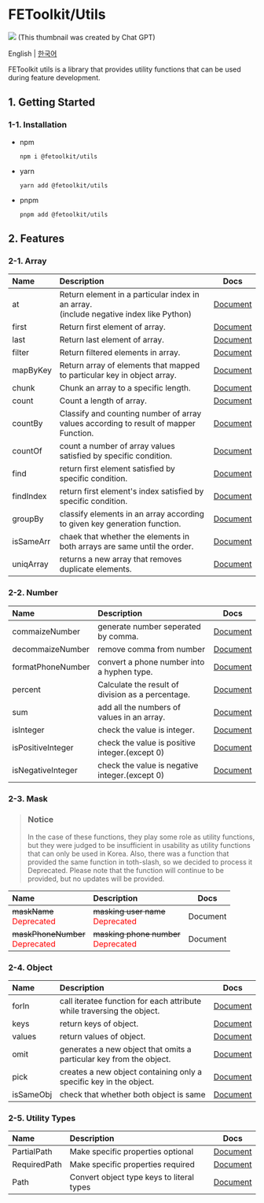 # FEToolkit/Utils

![](https://fejumvuajiwc28287693.gcdn.ntruss.com/fetoolkit/fetoolkit_thumbnail.png)
(This thumbnail was created by Chat GPT)

English | [한국어](./README_kr.md)

FEToolkit utils is a library that provides utility functions that can be used during feature development.

## 1. Getting Started

### 1-1. Installation

- npm
  ```
  npm i @fetoolkit/utils
  ```
- yarn
  ```
  yarn add @fetoolkit/utils
  ```
- pnpm
  ```
  pnpm add @fetoolkit/utils
  ```

## 2. Features

### 2-1. Array

| Name      | Description                                                                               |                   Docs                   |
| :-------- | :---------------------------------------------------------------------------------------- | :--------------------------------------: |
| at        | Return element in a particular index in an array.<br>(include negative index like Python) |    [Document](./docs/en/array_at.md)     |
| first     | Return first element of array.                                                            |   [Document](./docs/en/array_first.md)   |
| last      | Return last element of array.                                                             |   [Document](./docs/en/array_last.md)    |
| filter    | Return filtered elements in array.                                                        |  [Document](./docs/en/array_filter.md)   |
| mapByKey  | Return array of elements that mapped to particular key in object array.                   | [Document](./docs/en/array_mapbykey.md)  |
| chunk     | Chunk an array to a specific length.                                                      |   [Document](./docs/en/array_chunk.md)   |
| count     | Count a length of array.                                                                  |   [Document](./docs/en/array_count.md)   |
| countBy   | Classify and counting number of array values according to result of mapper Function.      |  [Document](./docs/en/array_countby.md)  |
| countOf   | count a number of array values satisfied by specific condition.                           |  [Document](./docs/en/array_countof.md)  |
| find      | return first element satisfied by specific condition.                                     |   [Document](./docs/en/array_find.md)    |
| findIndex | return first element's index satisfied by specific condition.                             | [Document](./docs/en/array_findindex.md) |
| groupBy   | classify elements in an array according to given key generation function.                 |  [Document](./docs/en/array_groupby.md)  |
| isSameArr | chaek that whether the elements in both arrays are same until the order.                  | [Document](./docs/en/array_issamearr.md) |
| uniqArray | returns a new array that removes duplicate elements.                                      | [Document](./docs/en/array_uniqarray.md) |

### 2-2. Number

| Name              | Description                                       |                       Docs                        |
| :---------------- | :------------------------------------------------ | :-----------------------------------------------: |
| commaizeNumber    | generate number seperated by comma.               |  [Document](./docs/en/number_commaizenumber.md)   |
| decommaizeNumber  | remove comma from number                          | [Document](./docs/en/number_decommaizenumber.md)  |
| formatPhoneNumber | convert a phone number into a hyphen type.        | [Document](./docs/en/number_formatphonenumber.md) |
| percent           | Calculate the result of division as a percentage. |      [Document](./docs/en/number_percent.md)      |
| sum               | add all the numbers of values in an array.        |        [Document](./docs/en/number_sum.md)        |
| isInteger         | check the value is integer.                       |     [Document](./docs/en/number_isinteger.md)     |
| isPositiveInteger | check the value is positive integer.(except 0)    | [Document](./docs/en/number_ispositiveinteger.md) |
| isNegativeInteger | check the value is negative integer.(except 0)    | [Document](./docs/en/number_isnegativeinteger.md) |

### 2-3. Mask

> ### Notice
>
> In the case of these functions, they play some role as utility functions, but they were judged to be insufficient in usability as utility functions that can only be used in Korea. Also, there was a function that provided the same function in toth-slash, so we decided to process it Deprecated. Please note that the function will continue to be provided, but no updates will be provided.

| Name                                                              | Description                                                            |   Docs   |
| :---------------------------------------------------------------- | :--------------------------------------------------------------------- | :------: |
| ~~maskName~~<br><span style="color: red">Deprecated</span>        | ~~masking user name~~<br><span style="color: red">Deprecated</span>    | Document |
| ~~maskPhoneNumber~~<br><span style="color: red">Deprecated</span> | ~~masking phone number~~<br><span style="color: red">Deprecated</span> | Document |

### 2-4. Object

| Name      | Description                                                            |                   Docs                    |
| :-------- | :--------------------------------------------------------------------- | :---------------------------------------: |
| forIn     | call iteratee function for each attribute while traversing the object. |   [Document](./docs/en/object_forin.md)   |
| keys      | return keys of object.                                                 |   [Document](./docs/en/object_keys.md)    |
| values    | return values of object.                                               |  [Document](./docs/en/object_values.md)   |
| omit      | generates a new object that omits a particular key from the object.    |   [Document](./docs/en/object_omit.md)    |
| pick      | creates a new object containing only a specific key in the object.     |   [Document](./docs/en/object_pick.md)    |
| isSameObj | check that whether both object is same                                 | [Document](./docs/en/object_issameobj.md) |

### 2-5. Utility Types

| Name         | Description                               |                    Docs                    |
| :----------- | :---------------------------------------- | :----------------------------------------: |
| PartialPath  | Make specific properties optional         | [Document](./docs/en/type_partialpath.md)  |
| RequiredPath | Make specific properties required         | [Document](./docs/en/type_requiredpath.md) |
| Path         | Convert object type keys to literal types |     [Document](./docs/en/type_path.md)     |
